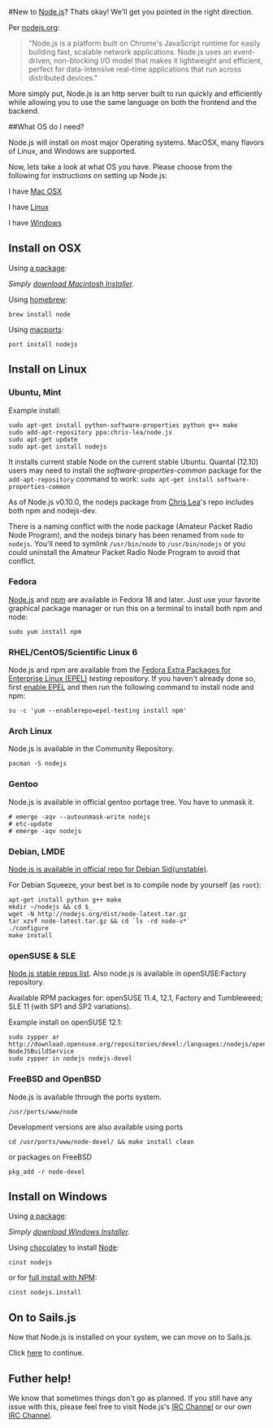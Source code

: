 #New to [Node.js](https://soundcloud.com/marak/marak-the-node-js-rap)?
Thats okay!  We'll get you pointed in the right direction.


Per [nodejs.org](http://nodejs.org):
> "Node.js is a platform built on Chrome's JavaScript runtime for easily building fast, scalable network applications. Node.js uses an event-driven, non-blocking I/O model that makes it lightweight and efficient, perfect for data-intensive real-time applications that run across distributed devices."

More simply put, Node.js is an http server built to run quickly and efficiently while allowing you to use the same language on both the frontend and the backend.

##What OS do I need?

Node.js will install on most major Operating systems.  MacOSX, many flavors of Linux, and Windows are supported.  

Now, lets take a look at what OS you have.  Please choose from the following for instructions on setting up Node.js:

I have [Mac OSX](#install-on-osx)

I have [Linux](#install-on-linux)

I have [Windows](#install-on-windows)

<h2>
<a id="install-on-osx" name="install-on-osx" class="anchor" href="#install-on-osx"><span class="mini-icon mini-icon-link"></span></a>
Install on OSX
</h2>

Using [a package](http://nodejs.org/#download):

_Simply [download Macintosh Installer](http://nodejs.org/#download)._

Using [homebrew](https://github.com/mxcl/homebrew):

    brew install node

Using [macports](http://www.macports.org/):

    port install nodejs  

<h2>
<a id="install-on-linux" name="install-on-linux" class="anchor" href="#install-on-linux"><span class="mini-icon mini-icon-link"></span></a>
Install on Linux
</h2>

### Ubuntu, Mint

Example install:

    sudo apt-get install python-software-properties python g++ make
    sudo add-apt-repository ppa:chris-lea/node.js
    sudo apt-get update
    sudo apt-get install nodejs

It installs current stable Node on the current stable Ubuntu. Quantal (12.10) users may need to install the *software-properties-common* package for the `add-apt-repository` command to work: `sudo apt-get install software-properties-common`

As of Node.js v0.10.0, the nodejs package from [Chris Lea](https://chrislea.com/2013/03/15/upgrading-from-node-js-0-8-x-to-0-10-0-from-my-ppa/)'s repo includes both npm and nodejs-dev.

There is a naming conflict with the node package (Amateur Packet Radio Node Program), and the nodejs binary has been renamed from `node` to `nodejs`. You'll need to symlink `/usr/bin/node` to `/usr/bin/nodejs` or you could uninstall the Amateur Packet Radio Node Program to avoid that conflict.

### Fedora

[Node.js](https://apps.fedoraproject.org/packages/nodejs) and [npm](https://apps.fedoraproject.org/packages/npm) are available in Fedora 18 and later.  Just use your favorite graphical package manager or run this on a terminal to install both npm and node:

    sudo yum install npm

### RHEL/CentOS/Scientific Linux 6

Node.js and npm are available from the [Fedora Extra Packages for Enterprise Linux (EPEL)](https://fedoraproject.org/wiki/EPEL) _testing_ repository.  If you haven't already done so, first [enable EPEL](https://fedoraproject.org/wiki/EPEL#How_can_I_use_these_extra_packages.3F) and then run the following command to install node and npm:

    su -c 'yum --enablerepo=epel-testing install npm'

### Arch Linux
Node.js is available in the Community Repository.

    pacman -S nodejs

### Gentoo
Node.js is available in official gentoo portage tree. You have to unmask it.

    # emerge -aqv --autounmask-write nodejs
    # etc-update
    # emerge -aqv nodejs

### Debian, LMDE
[Node.js is available in official repo for Debian Sid(unstable)](http://packages.debian.org/search?searchon=names&keywords=nodejs).

For Debian Squeeze, your best bet is to compile node by yourself (as `root`):

    apt-get install python g++ make
    mkdir ~/nodejs && cd $_
    wget -N http://nodejs.org/dist/node-latest.tar.gz
    tar xzvf node-latest.tar.gz && cd `ls -rd node-v*`
    ./configure
    make install

### openSUSE & SLE
[Node.js stable repos list](https://build.opensuse.org/package/show?package=nodejs&project=devel%3Alanguages%3Anodejs). Also node.js is available in openSUSE:Factory repository.

Available RPM packages for: openSUSE 11.4, 12.1, Factory and Tumbleweed; SLE 11 (with SP1 and SP2 variations).

Example install on openSUSE 12.1:

    sudo zypper ar http://download.opensuse.org/repositories/devel:/languages:/nodejs/openSUSE_12.1/ NodeJSBuildService 
    sudo zypper in nodejs nodejs-devel

### FreeBSD and OpenBSD
Node.js is available through the ports system.

    /usr/ports/www/node

Development versions are also available using ports 

    cd /usr/ports/www/node-devel/ && make install clean

or packages on FreeBSD

    pkg_add -r node-devel

<h2>
<a id="install-on-windows" name="install-on-windows" class="anchor" href="#install-on-windows"><span class="mini-icon mini-icon-link"></span></a>
Install on Windows
</h2>

Using [a package](http://nodejs.org/#download):

_Simply [download Windows Installer](http://nodejs.org/#download)._

Using [chocolatey](http://chocolatey.org) to install [Node](http://chocolatey.org/packages/nodejs):  

    cinst nodejs  

or for [full install with NPM](http://chocolatey.org/packages/nodejs.install):  

    cinst nodejs.install


## On to Sails.js
Now that Node.js is installed on your system, we can move on to Sails.js.

Click [here](https://github.com/balderdashy/sails-wiki/blob/0.9/getting-started.md) to continue.

## Futher help!
We know that sometimes things don't go as planned. If you still have any issue with this, please feel free to visit Node.js's [IRC Channel](irc://irc.freenode.net/node.js) or our own [IRC Channel](irc://irc.freenode.net/sailsjs).
